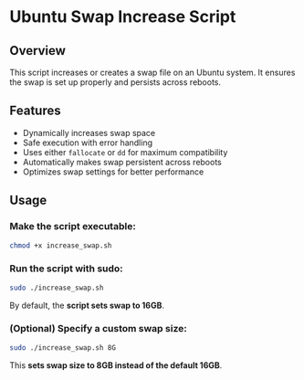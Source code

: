 # Ubuntu Swap Increase Script

## Overview
This script increases or creates a swap file on an Ubuntu system. It ensures the swap is set up properly and persists across reboots.

## Features
- Dynamically increases swap space
- Safe execution with error handling
- Uses either `fallocate` or `dd` for maximum compatibility
- Automatically makes swap persistent across reboots
- Optimizes swap settings for better performance

## Usage
### Make the script executable:
```bash
chmod +x increase_swap.sh
```
### Run the script with sudo:
```bash
sudo ./increase_swap.sh
```
By default, the **script sets swap to 16GB**.

### (Optional) Specify a custom swap size:
```bash
sudo ./increase_swap.sh 8G
```
This **sets swap size to 8GB instead of the default 16GB**.
